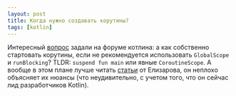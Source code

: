 ```yaml
---
layout: post
title: Когда нужно создавать корутины?
tags: [kotlin]
---
```

Интересный [вопрос](https://discuss.kotlinlang.org/t/globalscope-and-runblocking-should-not-be-used-so-how-do-you-start-a-coroutine/24004) задали на форуме котлина: а как собственно стартовать корутины, если не рекомендуется использовать `GlobalScope` и `runBlocking`? TLDR: `suspend fun main` или явные `CoroutineScope`. А вообще в этом плане лучше читать [статьи](https://elizarov.medium.com/explicit-concurrency-67a8e8fd9b25) от Елизарова, он неплохо объясняет их нюансы (что неудивительно, с учетом того, что он сейчас лид разработчиков Kotlin).

